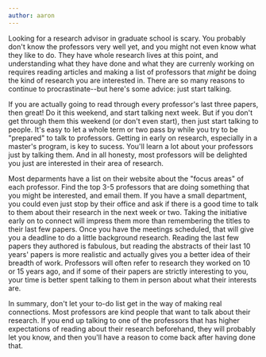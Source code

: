 ```yaml
---
author: aaron
---
```

Looking for a research advisor in graduate school is scary. You probably don't know the professors very well yet, and you might not even know what they like to do. They have whole research lives at this point, and understanding what they have done and what they are currenly working on requires reading articles and making a list of professors that *might* be doing the kind of research you are interested in. There are so many reasons to continue to procrastinate--but here's some advice: just start talking. 
 
If you are actually going to read through every professor's last three papers, then great! Do it this weekend, and start talking next week. But if you don't get through them this weekend (or don't even start), then just start talking to people. It's easy to let a whole term or two pass by while you try to be "prepared" to talk to professors. Getting in early on research, especially in a master's program, is key to sucess. You'll learn a lot about your professors just by talking them. And in all honesty, most professors will be delighted you just are interested in their area of research. 

Most deparments have a list on their website about the "focus areas" of each professor. Find the top 3-5 professors that are doing something that you might be interested, and email them. If you have a small department, you could even just stop by their office and ask if there is a good time to talk to them about their research in the next week or two. Taking the initiative early on to connect will impress them more than remembering the titles to their last few papers. Once you have the meetings scheduled, that will give you a deadline to do a little background research. Reading the last few papers they authored is fabulous, but reading the abstracts of their last 10 years' papers is more realistic and actually gives you a better idea of their breadth of work. Professors will often refer to research they worked on 10 or 15 years ago, and if some of their papers are strictly interesting to you, your time is better spent talking to them in person about what their interests are. 

In summary, don't let your to-do list get in the way of making real connections. Most professors are kind people that want to talk about their research. If you end up talking to one of the professors that has higher expectations of reading about their research beforehand, they will probably let you know, and then you'll have a reason to come back after having done that.
